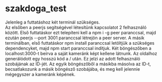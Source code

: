 # szakdoga_test

Jelenleg a futtatáshoz két terminál szükséges.  
Az elsőben a peerjs segítségével létesítünk kapcsolatot 2 felhasználó között.
Első futtatáskor ezt telepíteni kell a
  npm i -g peer
paranccsal, majd ezután
  peerjs --port 3001
paranccsal létrejön a peer server.
A másik terminálban, első futtatáskor 
  npm install
paranccsal letöltjük a szükséges dependencyket, majd
  npm start
paranccsal indítjuk.
Két böngészőben a localhost:3000-t beírva a saját kameránk képt kellene látnunk.
Az oldalhoz generálódott egy hosszú kód a / után. Ez jelzi az adott felhasználó szobájának az ID-jét.
Az egyik böngészőből a másikba másolva az ID-t, becsatlakozunk a másik böngésző szobájába, és meg kell jelennie mégegyszer a kameránk képének.
